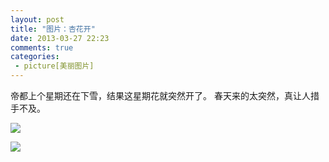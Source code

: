 ```yaml
---
layout: post
title: "图片：杏花开"
date: 2013-03-27 22:23
comments: true
categories: 
 - picture[美丽图片]
---
```


帝都上个星期还在下雪，结果这星期花就突然开了。
春天来的太突然，真让人措手不及。

![](https://lh3.googleusercontent.com/-4fir64OxsnQ/UVsFDOrDmcI/AAAAAAAAKZ0/Wp6HeeUDXUw/s640/A379BF0A-5039-4EF4-B8DD-31D0B0BFD4C0.JPG)

![](https://lh5.googleusercontent.com/-Q5cpE3Y481s/UVsFDCGduvI/AAAAAAAAKZ4/mAX_9RPm9pg/s640/CD455395-D074-4D43-A148-8D8922E73CC6.JPG)
